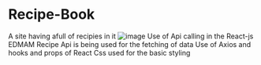# Recipe-Book
A site having afull of recipies in it 
![image](https://user-images.githubusercontent.com/82596302/183293684-c2bc00c3-d5e3-4fbe-a4a6-6ecb01acb2e5.png)
Use of Api calling in the React-js EDMAM Recipe Api is being used for the fetching of data Use of Axios and hooks and props of React
Css used for the basic styling 
